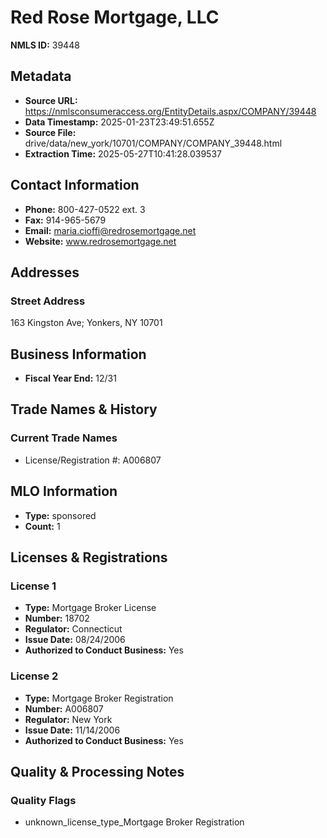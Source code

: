 # Red Rose Mortgage, LLC

**NMLS ID:** 39448

## Metadata
- **Source URL:** https://nmlsconsumeraccess.org/EntityDetails.aspx/COMPANY/39448
- **Data Timestamp:** 2025-01-23T23:49:51.655Z
- **Source File:** drive/data/new_york/10701/COMPANY/COMPANY_39448.html
- **Extraction Time:** 2025-05-27T10:41:28.039537

## Contact Information
- **Phone:** 800-427-0522 ext. 3
- **Fax:** 914-965-5679
- **Email:** maria.cioffi@redrosemortgage.net
- **Website:** www.redrosemortgage.net

## Addresses
### Street Address
163 Kingston Ave; Yonkers, NY 10701

## Business Information
- **Fiscal Year End:** 12/31

## Trade Names & History
### Current Trade Names
- License/Registration #: A006807

## MLO Information
- **Type:** sponsored
- **Count:** 1

## Licenses & Registrations

### License 1
- **Type:** Mortgage Broker License
- **Number:** 18702
- **Regulator:** Connecticut
- **Issue Date:** 08/24/2006
- **Authorized to Conduct Business:** Yes

### License 2
- **Type:** Mortgage Broker Registration
- **Number:** A006807
- **Regulator:** New York
- **Issue Date:** 11/14/2006
- **Authorized to Conduct Business:** Yes

## Quality & Processing Notes
### Quality Flags
- unknown_license_type_Mortgage Broker Registration
